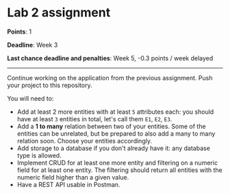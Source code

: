 # Lab 2 assignment

**Points**: 1

**Deadline**: Week 3

**Last chance deadline and penalties**: Week 5, -0.3 points / week delayed

----

Continue working on the application from the previous assignment. Push your project to this repository.

You will need to:
- Add at least 2 more entities with at least `5` attributes each: you should have at least `3` entities in total, let's call them `E1`, `E2`, `E3`.
- Add a **1 to many** relation between two of your entities. Some of the entities can be unrelated, but be prepared to also add a many to many relation soon. Choose your entities accordingly.
- Add storage to a database if you don't already have it: any database type is allowed.
- Implement CRUD for at least one more entity and filtering on a numeric field for at least one entity. The filtering should return all entities with the numeric field higher than a given value.
- Have a REST API usable in Postman.

